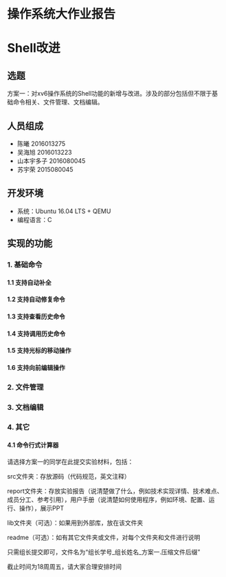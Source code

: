 # 操作系统大作业报告
# Shell改进

## 选题
方案一：对xv6操作系统的Shell功能的新增与改进。涉及的部分包括但不限于基础命令相关、文件管理、文档编辑。

## 人员组成
* 陈曦 2016013275
* 吴海旭 2016013223
* 山本宇多子 2016080045
* 苏宇荣 2015080045

## 开发环境
* 系统：Ubuntu 16.04 LTS + QEMU
* 编程语言：C

## 实现的功能
### 1. 基础命令
#### 1.1 支持自动补全
#### 1.2 支持自动修复命令
#### 1.3 支持查看历史命令
#### 1.4 支持调用历史命令
#### 1.5 支持光标的移动操作
#### 1.6 支持向前编辑操作

### 2. 文件管理

### 3. 文档编辑

### 4. 其它
#### 4.1 命令行式计算器

请选择方案一的同学在此提交实验材料，包括：

src文件夹：存放源码（代码规范，英文注释）

report文件夹：存放实验报告（说清楚做了什么，例如技术实现详情、技术难点、成员分工、参考引用），用户手册（说清楚如何使用程序，例如环境、配置、运行、操作），展示PPT

lib文件夹（可选）：如果用到外部库，放在该文件夹

readme（可选）：如有其它文件夹或文件，对每个文件夹和文件进行说明

只需组长提交即可，文件名为“组长学号_组长姓名_方案一.压缩文件后缀”

截止时间为18周周五，请大家合理安排时间